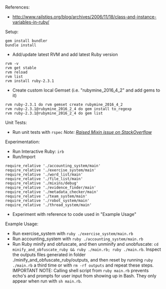 References:
- http://www.railstips.org/blog/archives/2006/11/18/class-and-instance-variables-in-ruby/

Setup:
```
gem install bundler
bundle install
```

- Add/update latest RVM and add latest Ruby version
```
rvm -v
rvm get stable
rvm reload
rvm list
rvm install ruby-2.3.1
```

- Create custom local Gemset (i.e. "rubymine_2016_4_2" and add gems to it)
```
rvm ruby-2.3.1 do rvm gemset create rubymine_2016_4_2
rvm ruby-2.3.1@rubymine_2016_2_4 do gem install to_regexp
rvm ruby-2.3.1@rubymine_2016_2_4 do gem list
```

Unit Tests:
- Run unit tests with `rspec`
*Note: [Raised Mixin issue on StackOverflow](https://stackoverflow.com/questions/40052573/unable-to-call-ruby-mixin-instance-method-from-rspec)*

Experimentation:
- Run Interactive Ruby: `irb`
- Run/Import
```
require_relative './accounting_system/main'
require_relative './exercise_system/main'
require_relative './word_list/main'
require_relative './file_list/main'
require_relative './mixins/debug'
require_relative './evidence_finder/main'
require_relative './metadata_checker/main'
require_relative './team_system/main'
require_relative './robot_system/main'
require_relative './thread_system/main'
```
- Experiment with reference to code used in "Example Usage"

Example Usage:
- Run exercise_system with `ruby ./exercise_system/main.rb`
- Run accounting_system with `ruby ./accounting_system/main.rb`
- Run Ruby minify and obfuscate, and then unminify and unobfuscate: `cd minify_and_obfuscate_ruby && ruby ./main.rb; ruby ./main.rb`. Inspect the outputs files generated in folder ./minify_and_obfuscate_ruby/outputs, and then reset by running `ruby ./main.rb` a third time or with `rm -rf outputs` and repeat these steps. IMPORTANT NOTE: Calling shell script from `ruby main.rb` prevents echo's and prompts for user input from showing up in Bash. They only appear when run with `sh main.rb`.
